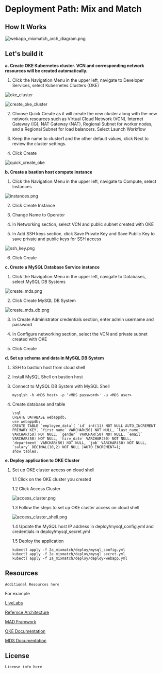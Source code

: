 # Deployment Path: Mix and Match

## How It Works

![webapp_mixmatch_arch_diagram.png](img/webapp_mixmatch_arch_diagram.png)

## Let's build it

**a. Create OKE Kubernetes cluster. VCN and corresponding network resources will be created automatically.**
    
1. Click the Navigation Menu in the upper left, navigate to Developer Services, select Kubernetes Clusters (OKE)

![oke_cluster](img/oke_cluster.png)

![create_oke_cluster](img/create_oke_cluster.png)

2. Choose Quick Create as it will create the new cluster along with the new network resources such as Virtual Cloud Network (VCN), Internet Gateway (IG), NAT Gateway (NAT), Regional Subnet for worker nodes, and a Regional Subnet for load balancers. Select Launch Workflow

3. Keep the name to cluster1 and the other default values, click Next to review the cluster settings.

4. Click Create

![quick_create_oke](img/quick_create_oke.png)

**b. Create a bastion host compute instance**

1. Click the Navigation Menu in the upper left, navigate to Compute, select Instances

![instances.png](img/instances.png)

2. Click Create Instance

3. Change Name to Operator

4. In Networking section, select VCN and public subnet created with OKE

5. In Add SSH keys section, click Save Private Key and Save Public Key to save private and public keys for SSH access

![ssh_key.png](img/ssh_key.png)

6. Click Create

**c. Create a MySQL Database Service instance**

1. Click the Navigation Menu in the upper left, navigate to Databases, select MySQL DB Systems

![create_mds.png](img/create_mds.png)

2. Click Create MySQL DB System

![create_mds_db.png](img/create_mds_db.png)

3. In Create Administrator credentials section, enter admin username and password

4. In Configure networking section, select the VCN and private subnet created with OKE

5. Click Create

**d. Set up schema and data in MySQL DB System**

1. SSH to bastion host from cloud shell

2. Install MySQL Shell on bastion host

3. Connect to MySQL DB System with MySQL Shell
    ```
    mysqlsh -h <MDS host> -p ‘<MDS password>' -u <MDS user>
    ```

4. Create database and table
    ```
    \sql
	CREATE DATABASE webappdb;
    use webappdb;
    CREATE TABLE `employee_data`( `id` int(11) NOT NULL AUTO_INCREMENT PRIMARY KEY, `first_name` VARCHAR(50) NOT NULL, `last_name` VARCHAR(50) NOT NULL, `gender` VARCHAR(50) NOT NULL, `email` VARCHAR(50) NOT NULL, `hire_date` VARCHAR(50) NOT NULL, `department` VARCHAR(50) NOT NULL, `job` VARCHAR(50) NOT NULL, `salary` DECIMAL(10,2) NOT NULL )AUTO_INCREMENT=1;
    show tables;
    ```

**e. Deploy application to OKE Cluster**

1. Set up OKE cluster access on cloud shell

    1.1 Click on the OKE cluster you created

    1.2 Click Access Cluster

    ![access_cluster.png](img/access_cluster.png)

    1.3 Follow the steps to set up OKE cluster access on cloud shell

    ![access_cluster_shell.png](img/access_cluster_shell.png)

    1.4 Update the MySQL host IP address in deploy/mysql_config.yml and credentials in deploy/mysql_secret.yml

    1.5 Deploy the application
    ```
    kubectl apply -f 2a_mixmatch/deploy/mysql_config.yml
    kubectl apply -f 2a_mixmatch/deploy/mysql_secret.yml
    kubectl apply -f 2a_mixmatch/deploy/deploy-webapp.yml
    ```

## Resources

`Additional Resources here`

For example

[LiveLabs](https://apexapps.oracle.com/pls/apex/dbpm/r/livelabs/view-workshop?wid=709)

[Refernce Architecture](https://docs.oracle.com/en/solutions/ha-web-app/index.html)

[MAD Framwork](https://docs.oracle.com/en/solutions/mad-web-mobile/index.html)

[OKE Documentation](https://docs.oracle.com/en-us/iaas/Content/ContEng/home.htm)

[MDS Documentation](https://docs.oracle.com/en-us/iaas/mysql-database/index.html)

## License

`License info here`